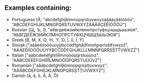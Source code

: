 ## Examples containing:

* Portuguese [Â, "abcdefghijklmnopqrstuvwxyzáâãàçéêíóôõú", "ABCDEFGHIJKLMNOPQRSTUVWXYZÁÂÃÀÇÉÊÍÓÔÕÚ"]
* Russian [Щ, Ъ, Э, "абвгдеёжзийклмнопрстуфхцчшщъыьэюя", "АБВГДЕЁЖЗИЙКЛМНОПРСТУФХЦЧШЩЪЫЬЭЮЯ"]
* Greek [Β, Μ, Χ, Ω, Ή, Ύ, Ώ, ΐ, ΰ, Ϊ, Ϋ]
* Slovak ["aáäeéiíoóôuúyýbcčdďfghjklĺľmnňpqrŕsštťvwxzž", "AÁÄEÉIÍOÓÔUÚYÝBCČDĎFGHJKLĹĽMNŇPQRŔSŠTŤVWXZŽ"]
* Italian ["aàbcdeèéfghiìíîlmnoòópqrstuùúvz", "AÀBCDEÈÉFGHIÌÍÎLMNOÒÓPQRSTUÙÚVZ"]
* Romanian ["aăâbcdefghiîjklmnopqrsștțuvwxyz", "AĂÂBCDEFGHIÎJKLMNOPQRSȘTȚUVWXYZ"]
* Danish [å, â, ô, Å, Â, Ô]
